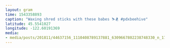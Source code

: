 ```yaml
---
layout: gram
time: 1543358893
caption: "Waxing shred sticks with these babes ⛷🏂 #pdxbeehive"
latitude: 45.5541027
longitude: -122.60191369
media:
- media/posts/201811/44637156_1110408789137881_6309667802238748330_n_17976744601132689.jpg
---
```

